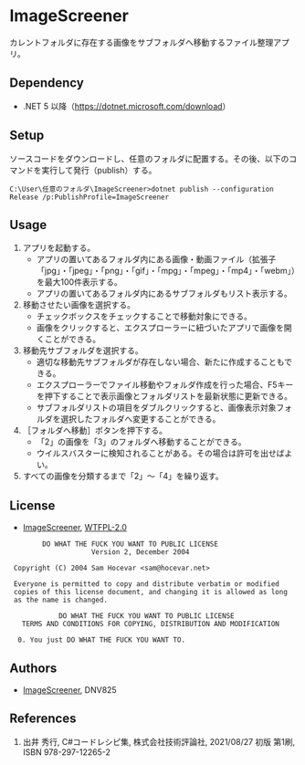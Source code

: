 # ImageScreener

カレントフォルダに存在する画像をサブフォルダへ移動するファイル整理アプリ。

## Dependency

- .NET 5 以降（<https://dotnet.microsoft.com/download>）

## Setup

ソースコードをダウンロードし、任意のフォルダに配置する。その後、以下のコマンドを実行して発行（publish）する。

```shell
C:\User\任意のフォルダ\ImageScreener>dotnet publish --configuration Release /p:PublishProfile=ImageScreener
```

## Usage

1. アプリを起動する。
    - アプリの置いてあるフォルダ内にある画像・動画ファイル（拡張子「jpg」・「jpeg」・「png」・「gif」・「mpg」・「mpeg」・「mp4」・「webm」）を最大100件表示する。
    - アプリの置いてあるフォルダ内にあるサブフォルダもリスト表示する。
1. 移動させたい画像を選択する。
    - チェックボックスをチェックすることで移動対象にできる。
    - 画像をクリックすると、エクスプローラーに紐づいたアプリで画像を開くことができる。
1. 移動先サブフォルダを選択する。
    - 適切な移動先サブフォルダが存在しない場合、新たに作成することもできる。
    - エクスプローラーでファイル移動やフォルダ作成を行った場合、F5キーを押下することで表示画像とフォルダリストを最新状態に更新できる。
    - サブフォルダリストの項目をダブルクリックすると、画像表示対象フォルダを選択したフォルダへ変更することができる。
1. ［フォルダへ移動］ボタンを押下する。
    - 「2」の画像を「3」のフォルダへ移動することができる。
    - ウイルスバスターに検知されることがある。その場合は許可を出せばよい。
1. すべての画像を分類するまで「2」～「4」を繰り返す。

## License

- [ImageScreener](https://github.com/DNV825/ImageScreener), [WTFPL-2.0](http://www.wtfpl.net/)

```text
        DO WHAT THE FUCK YOU WANT TO PUBLIC LICENSE 
                    Version 2, December 2004 

 Copyright (C) 2004 Sam Hocevar <sam@hocevar.net> 

 Everyone is permitted to copy and distribute verbatim or modified 
 copies of this license document, and changing it is allowed as long 
 as the name is changed. 

            DO WHAT THE FUCK YOU WANT TO PUBLIC LICENSE 
   TERMS AND CONDITIONS FOR COPYING, DISTRIBUTION AND MODIFICATION 

  0. You just DO WHAT THE FUCK YOU WANT TO.
```

## Authors

- [ImageScreener](https://github.com/DNV825/ImageScreener), DNV825

## References

1. 出井 秀行, C\#コードレシピ集, 株式会社技術評論社, 2021/08/27 初版 第1刷, ISBN 978-297-12265-2

